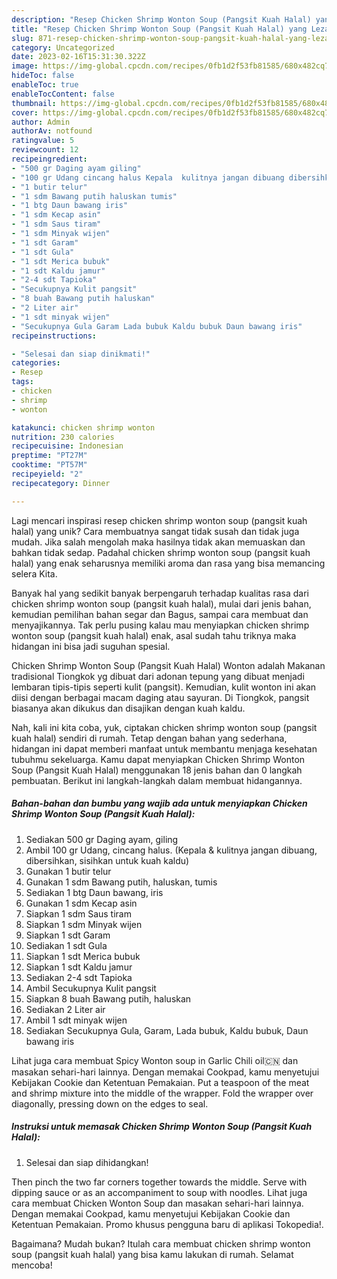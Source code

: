 ```yaml
---
description: "Resep Chicken Shrimp Wonton Soup (Pangsit Kuah Halal) yang Lezat Sekali"
title: "Resep Chicken Shrimp Wonton Soup (Pangsit Kuah Halal) yang Lezat Sekali"
slug: 871-resep-chicken-shrimp-wonton-soup-pangsit-kuah-halal-yang-lezat-sekali
category: Uncategorized
date: 2023-02-16T15:31:30.322Z
image: https://img-global.cpcdn.com/recipes/0fb1d2f53fb81585/680x482cq70/chicken-shrimp-wonton-soup-pangsit-kuah-halal-foto-resep-utama.jpg
hideToc: false
enableToc: true
enableTocContent: false
thumbnail: https://img-global.cpcdn.com/recipes/0fb1d2f53fb81585/680x482cq70/chicken-shrimp-wonton-soup-pangsit-kuah-halal-foto-resep-utama.jpg
cover: https://img-global.cpcdn.com/recipes/0fb1d2f53fb81585/680x482cq70/chicken-shrimp-wonton-soup-pangsit-kuah-halal-foto-resep-utama.jpg
author: Admin
authorAv: notfound
ratingvalue: 5
reviewcount: 12
recipeingredient:
- "500 gr Daging ayam giling"
- "100 gr Udang cincang halus Kepala  kulitnya jangan dibuang dibersihkan sisihkan untuk kuah kaldu"
- "1 butir telur"
- "1 sdm Bawang putih haluskan tumis"
- "1 btg Daun bawang iris"
- "1 sdm Kecap asin"
- "1 sdm Saus tiram"
- "1 sdm Minyak wijen"
- "1 sdt Garam"
- "1 sdt Gula"
- "1 sdt Merica bubuk"
- "1 sdt Kaldu jamur"
- "2-4 sdt Tapioka"
- "Secukupnya Kulit pangsit"
- "8 buah Bawang putih haluskan"
- "2 Liter air"
- "1 sdt minyak wijen"
- "Secukupnya Gula Garam Lada bubuk Kaldu bubuk Daun bawang iris"
recipeinstructions:

- "Selesai dan siap dinikmati!"
categories:
- Resep
tags:
- chicken
- shrimp
- wonton

katakunci: chicken shrimp wonton 
nutrition: 230 calories
recipecuisine: Indonesian
preptime: "PT27M"
cooktime: "PT57M"
recipeyield: "2"
recipecategory: Dinner

---
```





Lagi mencari inspirasi resep chicken shrimp wonton soup (pangsit kuah halal) yang unik? Cara membuatnya sangat tidak susah dan tidak juga mudah. Jika salah mengolah maka hasilnya tidak akan memuaskan dan bahkan tidak sedap. Padahal chicken shrimp wonton soup (pangsit kuah halal) yang enak seharusnya memiliki aroma dan rasa yang bisa memancing selera Kita.





Banyak hal yang sedikit banyak berpengaruh terhadap kualitas rasa dari chicken shrimp wonton soup (pangsit kuah halal), mulai dari jenis bahan, kemudian pemilihan bahan segar dan Bagus, sampai cara membuat dan menyajikannya. Tak perlu pusing kalau mau menyiapkan chicken shrimp wonton soup (pangsit kuah halal) enak,      asal sudah tahu triknya maka hidangan ini bisa jadi suguhan spesial.














Chicken Shrimp Wonton Soup (Pangsit Kuah Halal) Wonton adalah Makanan tradisional Tiongkok yg dibuat dari adonan tepung yang dibuat menjadi lembaran tipis-tipis seperti kulit (pangsit). Kemudian, kulit wonton ini akan diisi dengan berbagai macam daging atau sayuran. Di Tiongkok, pangsit biasanya akan dikukus dan disajikan dengan kuah kaldu.






Nah, kali ini kita coba, yuk, ciptakan chicken shrimp wonton soup (pangsit kuah halal) sendiri di rumah. Tetap dengan bahan yang sederhana, hidangan ini dapat memberi manfaat untuk membantu menjaga kesehatan tubuhmu sekeluarga. Kamu dapat menyiapkan Chicken Shrimp Wonton Soup (Pangsit Kuah Halal) menggunakan 18 jenis bahan dan 0 langkah pembuatan. Berikut ini langkah-langkah dalam membuat hidangannya.

<!--inarticleads1-->

##### Bahan-bahan dan bumbu yang wajib ada untuk menyiapkan Chicken Shrimp Wonton Soup (Pangsit Kuah Halal):

1. Sediakan 500 gr Daging ayam, giling
1. Ambil 100 gr Udang, cincang halus. (Kepala &amp; kulitnya jangan dibuang, dibersihkan, sisihkan untuk kuah kaldu)
1. Gunakan 1 butir telur
1. Gunakan 1 sdm Bawang putih, haluskan, tumis
1. Sediakan 1 btg Daun bawang, iris
1. Gunakan 1 sdm Kecap asin
1. Siapkan 1 sdm Saus tiram
1. Siapkan 1 sdm Minyak wijen
1. Siapkan 1 sdt Garam
1. Sediakan 1 sdt Gula
1. Siapkan 1 sdt Merica bubuk
1. Siapkan 1 sdt Kaldu jamur
1. Sediakan 2-4 sdt Tapioka
1. Ambil Secukupnya Kulit pangsit
1. Siapkan 8 buah Bawang putih, haluskan
1. Sediakan 2 Liter air
1. Ambil 1 sdt minyak wijen
1. Sediakan Secukupnya Gula, Garam, Lada bubuk, Kaldu bubuk, Daun bawang iris


Lihat juga cara membuat Spicy Wonton soup in Garlic Chili oil🇨🇳 dan masakan sehari-hari lainnya. Dengan memakai Cookpad, kamu menyetujui Kebijakan Cookie dan Ketentuan Pemakaian. Put a teaspoon of the meat and shrimp mixture into the middle of the wrapper. Fold the wrapper over diagonally, pressing down on the edges to seal. 

<!--inarticleads2-->

##### Instruksi untuk memasak Chicken Shrimp Wonton Soup (Pangsit Kuah Halal):


1. Selesai dan siap dihidangkan!

Then pinch the two far corners together towards the middle. Serve with dipping sauce or as an accompaniment to soup with noodles. Lihat juga cara membuat Chicken Wonton Soup dan masakan sehari-hari lainnya. Dengan memakai Cookpad, kamu menyetujui Kebijakan Cookie dan Ketentuan Pemakaian. Promo khusus pengguna baru di aplikasi Tokopedia!. 

Bagaimana? Mudah bukan? Itulah cara membuat chicken shrimp wonton soup (pangsit kuah halal) yang bisa kamu lakukan di rumah. Selamat mencoba!
